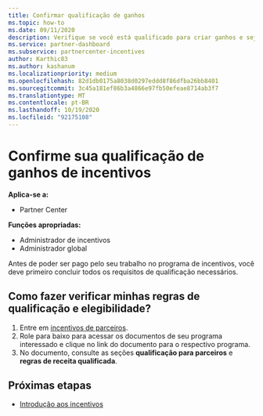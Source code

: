 ```yaml
---
title: Confirmar qualificação de ganhos
ms.topic: how-to
ms.date: 09/11/2020
description: Verifique se você está qualificado para criar ganhos e seja pago no programa incentivos. Verifique suas regras de qualificação e receita de ganhos no Partner Center.
ms.service: partner-dashboard
ms.subservice: partnercenter-incentives
author: Karthic83
ms.author: kashanum
ms.localizationpriority: medium
ms.openlocfilehash: 82d1db0175a8038d0297eddd8f86dfba26bb8401
ms.sourcegitcommit: 3c45a181ef86b3a4866e97fb50efeae8714ab3f7
ms.translationtype: MT
ms.contentlocale: pt-BR
ms.lasthandoff: 10/19/2020
ms.locfileid: "92175108"
---
```

# <a name="confirm-your-incentives-earnings-eligibility"></a>Confirme sua qualificação de ganhos de incentivos

**Aplica-se a:**

- Partner Center

**Funções apropriadas:**

- Administrador de incentivos
- Administrador global

Antes de poder ser pago pelo seu trabalho no programa de incentivos, você deve primeiro concluir todos os requisitos de qualificação necessários.

## <a name="how-do-i-check-my-earning-eligibility-and-revenue-rules"></a>Como fazer verificar minhas regras de qualificação e elegibilidade?

1. Entre em [incentivos de parceiros](https://partner.microsoft.com/membership/partner-incentives).
2. Role para baixo para acessar os documentos de seu programa interessado e clique no link do documento para o respectivo programa.
3. No documento, consulte as seções **qualificação para parceiros** e **regras de receita qualificada**.

## <a name="next-steps"></a>Próximas etapas

- [Introdução aos incentivos](incentives-get-started-intro.md)
